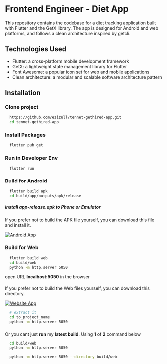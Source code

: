 # Frontend Engineer - Diet App

This repository contains the codebase for a diet tracking application built with Flutter and the GetX library. The app is designed for Android and web platforms, and follows a clean architecture inspired by getcli.

## Technologies Used

- Flutter: a cross-platform mobile development framework
- GetX: a lightweight state management library for Flutter
- Font Awesome: a popular icon set for web and mobile applications
- Clean architecture: a modular and scalable software architecture pattern

## Installation

### Clone project

```bash
  https://github.com/ezizull/tennet-gethired-app.git
  cd tennet-gethired-app
```

### Install Packages

```bash
  flutter pub get
```

### Run in Developer Env

```bash
  flutter run
```

### Build for Android

```bash
  flutter build apk
  cd build/app/outputs/apk/release
```

##### install **app-release.apk** to **Phone** or **Emulator**

####

If you prefer not to build the APK file yourself, you can download this file and install it.

[![Android App](https://img.shields.io/badge/Android%20App-78C257?style=for-the-badge&logo=android&logoColor=white)](https://github.com/ezizull/tennet-gethired-app/blob/master/build/app/outputs/flutter-apk/app-release.apk)

### Build for Web

```bash
  flutter build web
  cd build/web
  python -m http.server 5050
```

open URL **localhost:5050** in the browser

####

If you prefer not to build the Web files yourself, you can download this directory.

[![Website App](https://img.shields.io/badge/Website%20App-0078D7?style=for-the-badge&logo=google-chrome&logoColor=white)](https://github.com/ezizull/tennet-gethired-app/tree/master/build/web)

```bash
  # extract it
  cd to_project_name
  python -m http.server 5050
```

###

Or you cant just **run** my **latest build**. Using **1** of **2** command below

```bash
  cd build/web
  python -m http.server 5050
```

```bash
  python -m http.server 5050 --directory build/web
```
